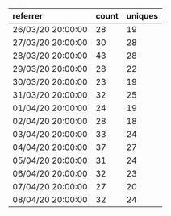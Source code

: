 | referrer          | count | uniques |
| :---------------- | :---- | :------ |
| 26/03/20 20:00:00 | 28    | 19      |
| 27/03/20 20:00:00 | 30    | 28      |
| 28/03/20 20:00:00 | 43    | 28      |
| 29/03/20 20:00:00 | 28    | 22      |
| 30/03/20 20:00:00 | 23    | 19      |
| 31/03/20 20:00:00 | 32    | 25      |
| 01/04/20 20:00:00 | 24    | 19      |
| 02/04/20 20:00:00 | 28    | 18      |
| 03/04/20 20:00:00 | 33    | 24      |
| 04/04/20 20:00:00 | 37    | 27      |
| 05/04/20 20:00:00 | 31    | 24      |
| 06/04/20 20:00:00 | 32    | 23      |
| 07/04/20 20:00:00 | 27    | 20      |
| 08/04/20 20:00:00 | 32    | 24      |